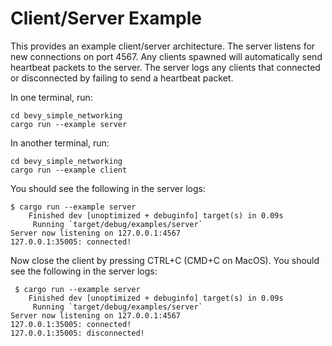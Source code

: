 # Client/Server Example

This provides an example client/server architecture. The server listens for new
connections on port 4567. Any clients spawned will automatically send heartbeat
packets to the server. The server logs any clients that connected or
disconnected by failing to send a heartbeat packet.

In one terminal, run:

```
cd bevy_simple_networking
cargo run --example server
```

In another terminal, run:

```
cd bevy_simple_networking
cargo run --example client
```

You should see the following in the server logs:

```
$ cargo run --example server
    Finished dev [unoptimized + debuginfo] target(s) in 0.09s
     Running `target/debug/examples/server`
Server now listening on 127.0.0.1:4567
127.0.0.1:35005: connected!
```

Now close the client by pressing CTRL+C (CMD+C on MacOS). You should see the
following in the server logs:

```
 $ cargo run --example server
    Finished dev [unoptimized + debuginfo] target(s) in 0.09s
     Running `target/debug/examples/server`
Server now listening on 127.0.0.1:4567
127.0.0.1:35005: connected!
127.0.0.1:35005: disconnected!
```
